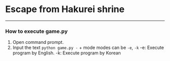 # Escape from Hakurei shrine
----
### How to execute game.py
 1. Open command prompt.
 2. Input the text ``python game.py -`` + mode
 modes can be ``-e``, ``-k``
 -e: Execute program by English.
 -k: Execute program by Korean
